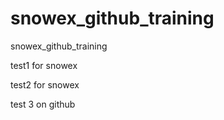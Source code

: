 # snowex_github_training
snowex_github_training

test1 for snowex

test2 for snowex

test 3 on github
